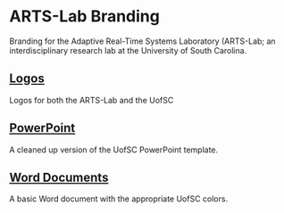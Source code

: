 # ARTS-Lab Branding
Branding for the Adaptive Real-Time Systems Laboratory (ARTS-Lab; an interdisciplinary research lab at the University of South Carolina.

## [Logos](Icons)
Logos for both the ARTS-Lab and the UofSC

## [PowerPoint](PowerPoint)
A cleaned up version of the UofSC PowerPoint template. 

## [Word Documents](Word_Document)
A basic Word document with the appropriate UofSC colors. 






